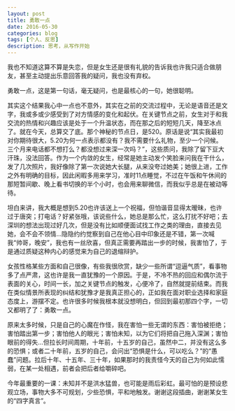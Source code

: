 ```yaml
---
layout: post
title: 勇敢一点
date: 2016-05-30
categories: blog
tags: [个人、反思]
description: 思考，从写作开始
---
```


我也不知道这算不算是失恋，但是女生还是很有礼貌的告诉我也许我只适合做朋友，甚至主动提出乐意回答我的疑问，我也没有弃权。

勇敢一点，这是第一句话，毫无疑问，也是最核心的一句，她很聪明。

其实这个结果我心中一点也不意外，其实在之前的交流过程中，无论是语音还是文字，我或多或少感受到了对方情感的变化和起伏。在关键节点之前，女生对于和我交流的热情和兴趣应该是处于一个升温状态，而在那之后的短短几天，降至冰点了。就在今天，总算交了底。那个神秘的节点日，是520。原话是说“其实我最初对你期待很大，5.20为何一点表示都没有？我不需要什么礼物，至少一个问候。三个月来电话都不想打么？都没想过来深一次吗？”，这些质问，我除了留下豆大汗珠，没法回答。作为一个内敛的女生，经常是她主动发个笑脸来问我在干什么，发了几次照片，我好像除了第一次说她大长腿，从来没夸过她美；她很上进，工作之外有明确的目标，因此闲暇多用来学习，准时11点睡觉，不过在午饭和午休间的那短暂间歇、晚上看书切换的半个小时，也会用来聊微信，而我似乎总是在被动等待。

坦白来讲，我大概是想到5.20也许该送上一个祝福，但怕谐音显得太暧昧，也许过于唐突；打电话？好紧张哦，该说些什么，她总是那么忙，这么打扰不好吧；去深圳的想法出现过好几次，但是没有比如顺便面试找工作之类的理由，直接去见她，会不会不领情...隐隐约约觉察到自己在他心目中印象还是不错，第一次喊我“帅哥，晚安”，我也有一丝欣喜，但真正需要再踏出一步的时候，我害怕了，于是通过质疑这种内心的感觉来为自己的退缩辩护。

女孩性格某些方面和自己很像，有些我很欣赏，缺少一些所谓“逗逼气质”，看事物多了点严肃，这也许是我一直犹豫的一个原因。于是，不冷不热的回应和偶尔流于表面的关心，时间一长，加之关键节点的触发，心便冷了，自然就提前结束。而我在类似情景所表现的纠结和犹豫才是我真正担心的，正如我在面对职业选择和家庭态度上，游摆不定。也许很多时候我根本就没想明白，但回到最初那四个字，一切又都明了了：勇敢一点。

原来太多时候，只是自己的心魔在作怪，我在害怕一些无谓的东西：害怕被拒绝；害怕踏出第一步；害怕他人的眼光；害怕未知，以为它们将把自己拖入深渊；害怕眼前的得失...但拉长时间周期，十年前，十五岁的自己，虽然中二，并没有这么多的恐惧；或者二十年前，五岁的自己，会问出“恐惧是什么，可以吃么？”的“愚蠢”问题。拉后十年、十五年、三十年，如果那时的我责怪今天的自己为何如此懦弱，在某一处相遇，前者会把后者给嚼碎吧。

今年最重要的一课：未知并不是洪水猛兽，也可能是雨后彩虹。最可怕的是预设悲观立场，事物大多不可规划，少些恐惧，平和地触发。谢谢这段插曲，谢谢某女生的“四字真言”。
